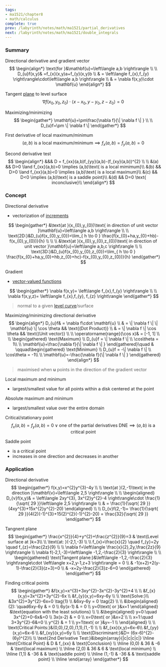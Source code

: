 ```yaml
---
tags:
- ma1521/chapter8
- math/calculus
complete: true
prev: /labyrinth/notes/math/ma1521/partial_derivatives
next: /labyrinth/notes/math/ma1521/double_integrals
---
```


   

### Summary
Directional derivative and gradient vector
$$
\begin{align*}
\text{for }&\mathbf{u}=\left\langle a,b \right\rangle \\
\\
D_{u}f(x,y)& =f_{x}(x,y)a+f_{y}(x,y)b \\
& = \left\langle f_{x},f_{y} \right\rangle\cdot\left\langle a,b \right\rangle \\
& = \nabla f(x,y)\cdot \mathbf{u}
\end{align*}
$$

Tangent [plane](/labyrinth/notes/math/ma1301/planes_in_R³) to level surface
$$
\nabla f(x_{0},y_{0},z_{0})\cdot\left\langle x-x_{0},y-y_{0},z-z_{0} \right\rangle = 0
$$

Maximizing/minimizing
$$
\begin{gather*}
\mathbf{u}=\pm\frac{\nabla f}{\| \nabla f \| } \\
\\
D_{u}f=\pm \| \nabla f \| 
\end{gather*}
$$

First derivative of local maximum/minimum
$$
(a,b)\text{ is a local maximum/minimum} \implies f_{x}(a,b)=f_{y}(a,b)=0
$$

Second derivative test
$$
\begin{align*}
&&& D = f_{xx}(a,b)f_{yy}(a,b)-(f_{xy}(a,b))^{2} \\
\\
&(a) && D>0 \land f_{xx}(a,b)>0 \implies (a,b)\text{ is a local mimimum}\\
&(b) && D>0 \land f_{xx}(a,b)<0 \implies (a,b)\text{ is a local maximum}\\
&(c) && D<0  \implies (a,b)\text{ is a saddle point}\\
&(d) && D=0 \text{ inconclusive}\\
\end{align*}
$$

### Concept
Directional derivative
- vectorization of [increments](/labyrinth/notes/math/ma1521/partial_derivatives#^9b8f6d)

$$
\begin{gather*}
&\text{at }(x_{0},y_{0})\text{ in direction of unit vector }\mathbf{u}=\left\langle a,b \right\rangle \\
\\
\text{2D:}&D_{u}f(x_{0},y_{0})=\lim_{ h \to 0 } \frac{f(x_{0}+ha,y_{0}+hb)-f(x_{0},y_{0})}{h} \\
\\
\\
&\text{at }(x_{0},y_{0},z_{0})\text{ in direction of unit vector }\mathbf{u}=\left\langle a,b,c \right\rangle \\
\\
\text{3D:}&D_{u}f(x_{0},y_{0},z_{0})=\lim_{ h \to 0 } \frac{f(x_{0}+ha,y_{0}+hb,z_{0}+hc)-f(x_{0},y_{0},z_{0})}{h}
\end{gather*}
$$

Gradient
- [vector-valued functions](/labyrinth/notes/math/ma1521/vector-valued_functions)

$$
\begin{gather*}
\nabla f(x,y)= \left\langle f_{x},f_{y} \right\rangle \\
\\
\nabla f(x,y,z)= \left\langle f_{x},f_{y}, f_{z} \right\rangle
\end{gather*}
$$
> normal to a given [level curve](/labyrinth/notes/math/ma1521/multivariate_functions#^69f6b8)/surface

Maximizing/minimizing directional derivative
$$
\begin{align*}
D_{u}f& = \nabla f\cdot \mathbf{u} \\
& = \| \nabla f \| \| \mathbf{u} \| \cos \theta && \text{(Dot Product)} \\
& = \| \nabla f \| \cos \theta && \text{(Unit vector)} \\
\\
\operatorname{range}(\cos x)& = [-1, 1] \\
\\
\begin{gathered}
\text{Maximum} \\
D_{u}f = \| \nabla f \| \\
\cos\theta = 1\\
\\
\mathbf{u}=\frac{\nabla f}{\| \nabla f \| }
\end{gathered}\quad & \qquad\begin{gathered}
\text{Minimum} \\
D_{u}f = -\| \nabla f \| \\
\cos\theta = -1\\
\\
\mathbf{u}=-\frac{\nabla f}{\| \nabla f \| }
\end{gathered}
\end{align*}
$$
> maximised when $\mathbf{u}$ points in the direction of the gradient vector

Local maximum and minimum
- largest/smallest value for all points within a disk centered at the point

Absolute maximum and minimum
- largest/smallest value over the entire domain

Critical/stationary point
$$
f_{x}(a,b)=f_{y}(a,b)=0\lor\text{one of the partial derivatives DNE}\implies(a,b)\text{ is a critical point}
$$

Saddle point
- is a critical point
- increases in one direction and decreases in another

### Application
Directional derivative
$$
\begin{gather*}
f(x,y)=x^{2}y^{3}-4y \\
\\
\text{at }(2,-1)\text{ in the direction }\mathbf{v}=\left\langle 2,5 \right\rangle \\
\\
\begin{aligned}
D_{v}f(x,y)& = \left\langle 2xy^{3}, 3x^{2}y^{2}-4 \right\rangle\cdot \frac{1}{\sqrt{ 29 }}\left\langle 2,5 \right\rangle \\
& = \frac{1}{\sqrt{ 29 }}(4xy^{3}+15x^{2}y^{2}-20)
\end{aligned} \\
\\
D_{v}f(2,-1)= \frac{1}{\sqrt{ 29 }}(4(2)(-1)^{3}+15(2)^{2}(-1)^{2}-20) = \frac{32}{\sqrt{ 29 }}
\end{gather*}
$$

Tangnent plane
$$
\begin{gather*}
\frac{x^{2}}{4}+y^{2}+\frac{z^{2}}{9}=3 & \text{Level surface at }k=3\\
\\
\text{at: }(-2,1,-3) \\
\\
f_{x}=\frac{x}{2} \quad f_{y}=2y \quad f_{z}=\frac{2z}{9} \\
\\
\nabla f=\left\langle \frac{x}{2},2y,\frac{2z}{9} \right\rangle \\
\nabla f(-2,1,-3)=\left\langle -1,2,-\frac{2}{3} \right\rangle \\
\\
\begin{gathered}
\text{Tangent plane:}&\left\langle -1,2,-\frac{2}{3} \right\rangle\cdot \left\langle x+2,y-1,z+3 \right\rangle = 0 \\
& -1(x+2)+2(y-1)-\frac{2}{3}(z+3)=0 \\
& -x+2y-\frac{2}{3}z-6=0
\end{gathered}
\end{gather*}
$$

Finding critical points
$$
\begin{gather*}
&f(x,y)=x^{3}+3xy^{2}-3x^{2}-3y^{2}+4 \\
\\
&f_{x}(x,y)=3x^{2}+3y^{2}-6x \\
&f_{y}(x,y)=6xy-6y \\
\\
\text{Solve:}\\
&3x^{2}+3y^{2}-6x=0 \tag{1} \\
&6xy-6y = 0 \tag{2} \\
\\
&\begin{aligned}
(2): \quad6xy-6y & = 0 \\
6y(x-1) & = 0 \\
y=0\text{ or }&x=1
\end{aligned} &\text{equation with the least solutions} \\
\\
&\begin{aligned}
y=0:\quad 3x^{2}+0-6x&=0 \\
3x(x-2) & = 0 \\
x=0\text{ or }&x=2 \\
\\
x=1:\quad 3+3y^{2}-6&=0 \\
y^{2} & = 1 \\
y=1\text{ or }&y=-1 \\
\end{aligned} \\
\\
\text{Critical Points:}&(0,0),(2,0),(1,1),(1,-1) \\
\\
&f_{xx}(x,y)=6x-6\\
&f_{yy}(x,y)=6x-6 \\
&f_{xy}(x,y)=6y \\
\\
\text{Discriminant:}&D= (6x-6)^{2}-(6y)^{2}\\
\\
\text{2nd Derivative Test:}&\begin{array}{|c|c|c|c|}
\hline
\text{Critical Point} & D & f_{xx} & \text{Conclusion} \\
\hline
(0,0) & 36 & -6 & \text{local maximum} \\
\hline
(2,0) & 36 & 6 & \text{local minimum} \\
\hline
(1,1) & -36 &  & \text{saddle point} \\
\hline
(1,-1) & -36 &  & \text{saddle point} \\
\hline
\end{array}
\end{gather*}
$$